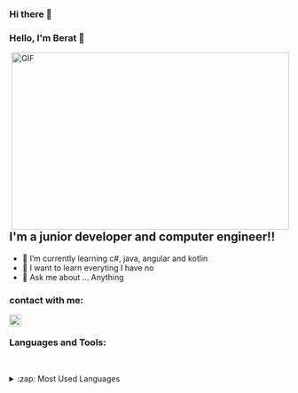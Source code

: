### Hi there 👋

<script src="https://kit.fontawesome.com/cef350f31b.js" crossorigin="anonymous"></script>
### Hello, I'm Berat   👋

 <img align="right" alt="GIF" src="https://github.com/arsentieva/arsentieva/blob/main/code.gif?raw=true" width="500" height="320" />


## I'm a junior developer and computer engineer!!
- 🌱 I’m currently learning  c#, java, angular and kotlin
- 👯 I want to learn everyting I have no 
- 💬 Ask me about ... Anything


### contact with me:
<img align="left" alt="holisitc_developer | LinkedIn" width="22px" src="https://cdn.jsdelivr.net/npm/simple-icons@v3/icons/linkedin.svg" />

<br />

[instagram]: https://www.instagram.com/beratybk/
[linkedin]: https://www.linkedin.com/in/berat-yesbek-89b6821b0/

### Languages and Tools:

<i color="#fff" class="fab fa-java fa-2x"></i>
<i color="#fff" class="fab fa-android fa-2x"></i>
<br/>


<details>
  <summary>:zap: Most Used Languages</summary>

<img  src="https://github-readme-stats.vercel.app/api/top-langs/?username=arsentieva" />

</details>
